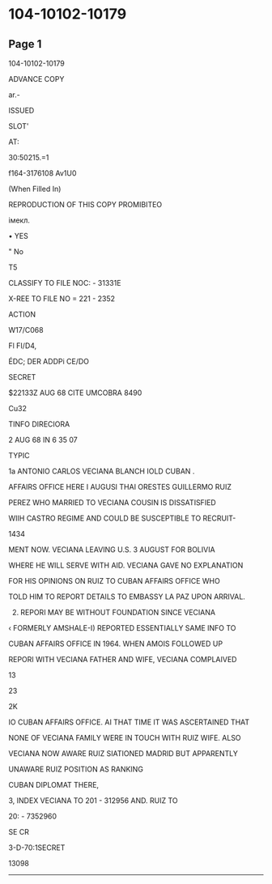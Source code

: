 # 104-10102-10179

## Page 1

104-10102-10179

ADVANCE COPY

ar.-

ISSUED

SLOT'

AT:

30:50215.=1

f164-3176108 Av1U0

(When Filled In)

REPRODUCTION OF THIS COPY PROMIBITEO

імекл.

• YES

" No

T5

CLASSIFY TO FILE NOC: - 31331E

X-REE TO FILE NO = 221 - 2352

ACTION

W17/C068

Fl FI/D4,

ÉDC; DER ADDPi CE/DO

SECRET

$22133Z AUG 68 CITE UMCOBRA 8490

Cu32

TINFO DIRECIORA

2 AUG 68 IN 6 35 07

TYPIC

1a ANTONIO CARLOS VECIANA BLANCH IOLD CUBAN .

AFFAIRS OFFICE HERE I AUGUSI THAI ORESTES GUILLERMO RUIZ

PEREZ WHO MARRIED TO VECIANA COUSIN IS DISSATISFIED

WIIH CASTRO REGIME AND COULD BE SUSCEPTIBLE TO RECRUIT-

1434

MENT NOW. VECIANA LEAVING U.S. 3 AUGUST FOR BOLIVIA

WHERE HE WILL SERVE WITH AID. VECIANA GAVE NO EXPLANATION

FOR HIS OPINIONS ON RUIZ TO CUBAN AFFAIRS OFFICE WHO

TOLD HIM TO REPORT DETAILS TO EMBASSY LA PAZ UPON ARRIVAL.

2. REPORI MAY BE WITHOUT FOUNDATION SINCE VECIANA

‹ FORMERLY AMSHALE-I) REPORTED ESSENTIALLY SAME INFO TO

CUBAN AFFAIRS OFFICE IN 1964. WHEN AMOIS FOLLOWED UP

REPORI WITH VECIANA FATHER AND WIFE, VECIANA COMPLAIVED

13

23

2K

IO CUBAN AFFAIRS OFFICE. AI THAT TIME IT WAS ASCERTAINED THAT

NONE OF VECIANA FAMILY WERE IN TOUCH WITH RUIZ WIFE. ALSO

VECIANA NOW AWARE RUIZ SIATIONED MADRID BUT APPARENTLY

UNAWARE RUIZ POSITION AS RANKING

CUBAN DIPLOMAT THERE,

3, INDEX VECIANA TO 201 - 312956 AND. RUIZ TO

20: - 7352960

SE CR

3-D-70:1SECRET

13098

---


